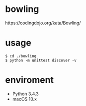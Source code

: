 # bowling
https://codingdojo.org/kata/Bowling/

# usage
```
$ cd ./bowling
$ python -m unittest discover -v
```
# enviroment
- Python 3.4.3
- macOS 10.x